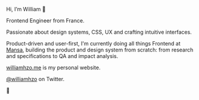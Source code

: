 Hi, I’m William 👋

Frontend Engineer from France. 

Passionate about design systems, CSS, UX and crafting intuitive interfaces.

Product-driven and user-first, I'm currently doing all things Frontend at [Mansa](https://getmansa.com/), building the product and design system from scratch: from research and specifications to QA and impact analysis.

[williamhzo.me](https://williamhzo.me/) is my personal website.

[@williamhzo](https://twitter.com/williamhzo) on Twitter.

👊
